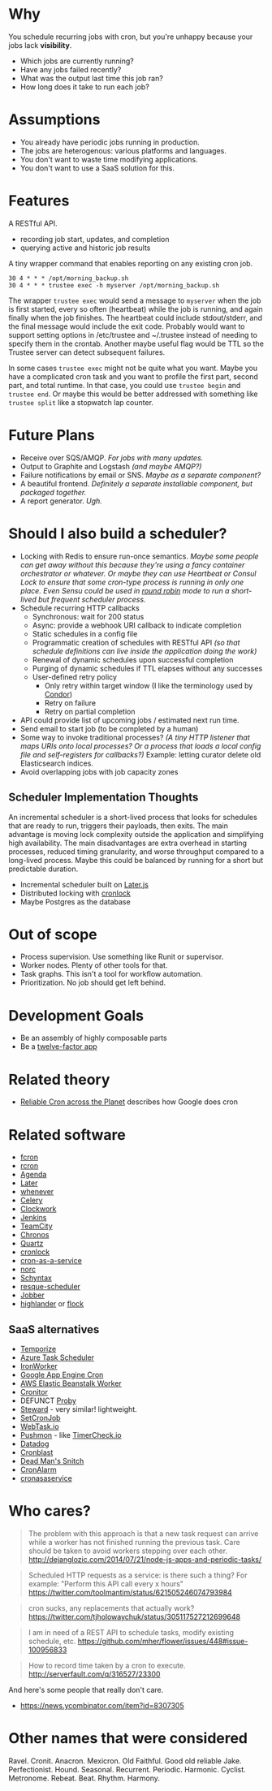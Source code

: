 # Why

You schedule recurring jobs with cron, but you're unhappy because your jobs lack **visibility**.

* Which jobs are currently running?
* Have any jobs failed recently?
* What was the output last time this job ran?
* How long does it take to run each job?

# Assumptions

* You already have periodic jobs running in production.
* The jobs are heterogenous: various platforms and languages.
* You don't want to waste time modifying applications.
* You don't want to use a SaaS solution for this.

# Features

A RESTful API.

* recording job start, updates, and completion
* querying active and historic job results

A tiny wrapper command that enables reporting on any existing cron job.

    30 4 * * * /opt/morning_backup.sh
    30 4 * * * trustee exec -h myserver /opt/morning_backup.sh

The wrapper `trustee exec` would send a message to `myserver` when the job is first started, every so often (heartbeat) while the job is running, and again finally when the job finishes. The heartbeat could include stdout/stderr, and the final message would include the exit code. Probably would want to support setting options in /etc/trustee and ~/.trustee instead of needing to specify them in the crontab. Another maybe useful flag would be TTL so the Trustee server can detect subsequent failures.

In some cases `trustee exec` might not be quite what you want. Maybe you have a complicated cron task and you want to profile the first part, second part, and total runtime. In that case, you could use `trustee begin` and `trustee end`. Or maybe this would be better addressed with something like `trustee split` like a stopwatch lap counter.

# Future Plans

* Receive over SQS/AMQP. *For jobs with many updates.*
* Output to Graphite and Logstash *(and maybe AMQP?)*
* Failure notifications by email or SNS. *Maybe as a separate component?*
* A beautiful frontend. *Definitely a separate installable component, but packaged together.*
* A report generator. *Ugh.*

# Should I also build a scheduler?

* Locking with Redis to ensure run-once semantics. *Maybe some people can get away without this because they're using a fancy container orchestrator or whatever. Or maybe they can use Heartbeat or Consul Lock to ensure that some cron-type process is running in only one place. Even Sensu could be used in [round robin](https://sensuapp.org/docs/latest/clients#round-robin-client-subscriptions) mode to run a short-lived but frequent scheduler process.*
* Schedule recurring HTTP callbacks
    * Synchronous: wait for 200 status
    * Async: provide a webhook URI callback to indicate completion
    * Static schedules in a config file
    * Programmatic creation of schedules with RESTful API *(so that schedule definitions can live inside the application doing the work)*
    * Renewal of dynamic schedules upon successful completion
    * Purging of dynamic schedules if TTL elapses without any successes
    * User-defined retry policy
        - Only retry within target window (I like the terminology used by [Condor](http://research.cs.wisc.edu/htcondor/manual/v7.6/2_12Time_Scheduling.html#SECTION003121200000000000000))
        - Retry on failure
        - Retry on partial completion
* API could provide list of upcoming jobs / estimated next run time.
* Send email to start job (to be completed by a human)
* Some way to invoke traditional processes? *(A tiny HTTP listener that maps URIs onto local processes? Or a process that loads a local config file and self-registers for callbacks?)* Example: letting curator delete old Elasticsearch indices.
* Avoid overlapping jobs with job capacity zones

## Scheduler Implementation Thoughts

An incremental scheduler is a short-lived process that looks for schedules that are ready to run, triggers their payloads, then exits. The main advantage is moving lock complexity outside the application and simplifying high availability. The main disadvantages are extra overhead in starting processes, reduced timing granularity, and worse throughput compared to a long-lived process. Maybe this could be balanced by running for a short but predictable duration.

* Incremental scheduler built on [Later.js](http://bunkat.github.io/later/)
* Distributed locking with [cronlock](https://github.com/kvz/cronlock)
* Maybe Postgres as the database

# Out of scope

* Process supervision. Use something like Runit or supervisor.
* Worker nodes. Plenty of other tools for that.
* Task graphs. This isn't a tool for workflow automation.
* Prioritization. No job should get left behind.

# Development Goals

* Be an assembly of highly composable parts
* Be a [twelve-factor app](http://12factor.net/)

# Related theory

* [Reliable Cron across the Planet](https://queue.acm.org/detail.cfm?id=2745840) describes how Google does cron

# Related software

* [fcron](http://fcron.free.fr/)
* [rcron](https://code.google.com/p/rcron/)
* [Agenda](https://github.com/rschmukler/agenda)
* [Later](http://bunkat.github.io/later/)
* [whenever](https://github.com/javan/whenever)
* [Celery](http://www.celeryproject.org/)
* [Clockwork](https://github.com/tomykaira/clockwork)
* [Jenkins](https://jenkins-ci.org/)
* [TeamCity](https://www.jetbrains.com/teamcity/)
* [Chronos](https://mesos.github.io/chronos/)
* [Quartz](http://quartz-scheduler.org/)
* [cronlock](https://github.com/kvz/cronlock)
* [cron-as-a-service](https://www.npmjs.com/package/cron-as-a-service)
* [norc](https://github.com/darrellsilver/norc)
* [Schyntax](http://bret.codes/schyntax-part-1/)
* [resque-scheduler](https://github.com/resque/resque-scheduler)
* [Jobber](http://dshearer.github.io/jobber/)
* [highlander](https://github.com/chriscannon/highlander) or [flock](http://man7.org/linux/man-pages/man2/flock.2.html)

## SaaS alternatives

* [Temporize](http://temporize.net/)
* [Azure Task Scheduler](http://azure.microsoft.com/en-us/services/scheduler/)
* [IronWorker](http://www.iron.io/pricing/#worker)
* [Google App Engine Cron](https://cloud.google.com/appengine/features/#cron)
* [AWS Elastic Beanstalk Worker](https://medium.com/@joelennon/running-cron-jobs-on-amazon-web-services-aws-elastic-beanstalk-a41d91d1c571)
* [Cronitor](https://cronitor.io/)
* DEFUNCT [Proby](http://probyapp.com/)
* [Steward](https://steward.io/) - very similar! lightweight.
* [SetCronJob](https://www.setcronjob.com/)
* [WebTask.io](https://github.com/auth0/wt-cli/tree/master/sample-webtasks#cron)
* [Pushmon](http://www.pushmon.com/cms/faq) - like [TimerCheck.io](https://alestic.com/2015/07/timercheck-scheduled-events-monitoring/)
* [Datadog](https://github.com/DataDog/documentation/issues/18#issuecomment-37036248)
* [Cronblast](https://cronblast.com/)
* [Dead Man's Snitch](https://deadmanssnitch.com/)
* [CronAlarm](https://www.cronalarm.com/)
* [cronasaservice](https://www.cronasaservice.com/)

# Who cares?

> The problem with this approach is that a new task request can arrive while a worker has not finished running the previous task. Care should be taken to avoid workers stepping over each other.
http://dejanglozic.com/2014/07/21/node-js-apps-and-periodic-tasks/

> Scheduled HTTP requests as a service: is there such a thing? For example: "Perform this API call every x hours"
https://twitter.com/toolmantim/status/621505246074793984

> cron sucks, any replacements that actually work?
https://twitter.com/tjholowaychuk/status/305117527212699648

> I am in need of a REST API to schedule tasks, modify existing schedule, etc.
https://github.com/mher/flower/issues/448#issue-100956833

> How to record time taken by a cron to execute.
http://serverfault.com/q/316527/23300

And here's some people that really don't care.

* https://news.ycombinator.com/item?id=8307305

# Other names that were considered

Ravel. Cronit. Anacron. Mexicron. Old Faithful. Good old reliable Jake. Perfectionist. Hound. Seasonal. Recurrent. Periodic. Harmonic. Cyclist. Metronome. Rebeat. Beat. Rhythm. Harmony.
